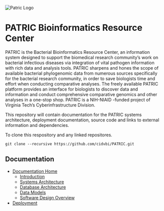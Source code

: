 ![Patric Logo](/cidvbi/PATRIC/wiki/logo.png)
# PATRIC Bioinformatics Resource Center

PATRIC is the Bacterial Bioinformatics Resource Center, an information system designed to support the biomedical research community’s work on bacterial infectious diseases via integration of vital pathogen information with rich data and analysis tools.  PATRIC sharpens and hones the scope of available bacterial phylogenomic data from numerous sources specifically for the bacterial research community, in order to save biologists time and effort when conducting comparative analyses.  The freely available PATRIC platform provides an interface for biologists to discover data and information and conduct comprehensive comparative genomics and other analyses in a one-stop shop.  PATRIC is a NIH-NIAID -funded project of Virginia Tech’s Cyberinfrastructure Division.

This repository will contain documentation for the PATRIC systems architecture, deployment documentation, source code and links to external information and dependencies.

To clone this respository and any linked repositores.

    git clone --recursive https://github.com/cidvbi/PATRIC.git

## Documentation

- [Documentation Home](/cidvbi/PATRIC/wiki/Home)
    - [Introduction](/cidvbi/PATRIC/wiki/Introduction)
    - [Systems Architecture](/cidvbi/PATRIC/wiki/Systems-Architecture)
    - [Database Architecture](/cidvbi/PATRIC/wiki/Database-Architecture)
    - [Data Models](/cidvbi/PATRIC/wiki/Data-Models)
    - [Software Design Overview](/cidvbi/PATRIC/wiki/Software-Design-Overview)
- [Deployment](/cidvbi/PATRIC/wiki/Deployment)
